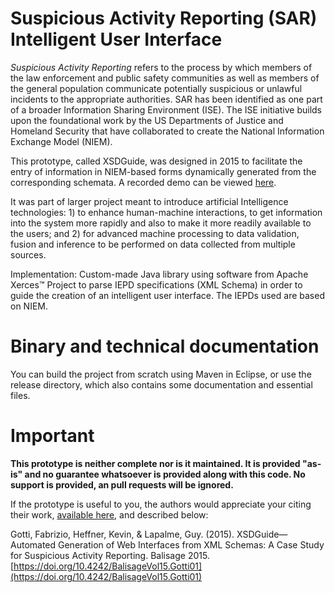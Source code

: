 # Suspicious Activity Reporting (SAR) Intelligent User Interface

*Suspicious Activity Reporting* refers to the process by which members of the law enforcement and public safety communities as well as members of the general population communicate potentially suspicious or unlawful incidents to the appropriate authorities. SAR has been identified as one part of a broader Information Sharing Environment (ISE). The ISE initiative builds upon the foundational work by the US Departments of Justice and Homeland Security that have collaborated to create the National Information Exchange Model (NIEM).

This prototype, called XSDGuide, was designed in 2015 to facilitate the entry of information in NIEM-based forms dynamically generated from the corresponding schemata. A recorded demo can be viewed [here](http://rali.iro.umontreal.ca/gottif/sar01/demo.mp4).

It was part of larger project meant to introduce artificial Intelligence technologies: 1) to enhance human-machine interactions, to get information into the system more rapidly and also to make it more readily available to the users; and 2) for advanced machine processing to data validation, fusion and inference to be performed on data collected from multiple sources.

Implementation: Custom-made Java library using software from Apache Xerces™ Project to parse IEPD specifications (XML Schema) in order to guide the creation of an intelligent user interface. The IEPDs used are based on NIEM.

# Binary and technical documentation

You can build the project from scratch using Maven in Eclipse, or use the release directory, which also contains some documentation and essential files.

# Important

**This prototype is neither complete nor is it maintained. It is provided "as-is" and no guarantee whatsoever is provided along with this code. No support is provided, an pull requests will be ignored.**

If the prototype is useful to you, the authors would appreciate your citing their work, [available here](http://rali.iro.umontreal.ca/rali/?q=fr/node/1470), and described below:

Gotti, Fabrizio, Heffner, Kevin, & Lapalme, Guy. (2015). XSDGuide—Automated Generation of Web Interfaces from XML Schemas: A Case Study for Suspicious Activity Reporting. Balisage 2015. [https://doi.org/10.4242/BalisageVol15.Gotti01](https://doi.org/10.4242/BalisageVol15.Gotti01)

